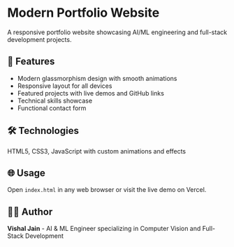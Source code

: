 # Modern Portfolio Website

A responsive portfolio website showcasing AI/ML engineering and full-stack development projects.

## 🚀 Features
- Modern glassmorphism design with smooth animations
- Responsive layout for all devices
- Featured projects with live demos and GitHub links
- Technical skills showcase
- Functional contact form

## 🛠️ Technologies
HTML5, CSS3, JavaScript with custom animations and effects

## 🌐 Usage
Open `index.html` in any web browser or visit the live demo on Vercel.

## 👨‍💻 Author
**Vishal Jain** - AI & ML Engineer specializing in Computer Vision and Full-Stack Development